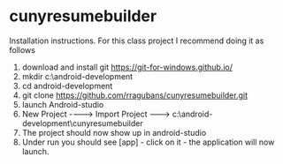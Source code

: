 # cunyresumebuilder
Installation instructions.
For this class project I recommend doing it as follows
1) download and install git https://git-for-windows.github.io/
2) mkdir c:\android-development 
3) cd android-development
4) git clone https://github.com/rragubans/cunyresumebuilder.git
5) launch Android-studio
6) New Project ----> Import Project ---> c:\android-development\cunyresumebuilder
7) The project should now show up in android-studio
8) Under run you should see [app] - click on it - the application will now launch.
